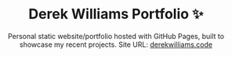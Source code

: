 <!-- PROJECT LOGO -->
<br />
<p align="center">
  <h1 align="center">Derek Williams Portfolio ✨</h1>

  <p align="center">
    Personal static website/portfolio hosted with GitHub Pages, built to showcase my recent projects. Site URL: 
    <a href="https://derekwilliams.code">derekwilliams.code</a>
  </p>
</p>
